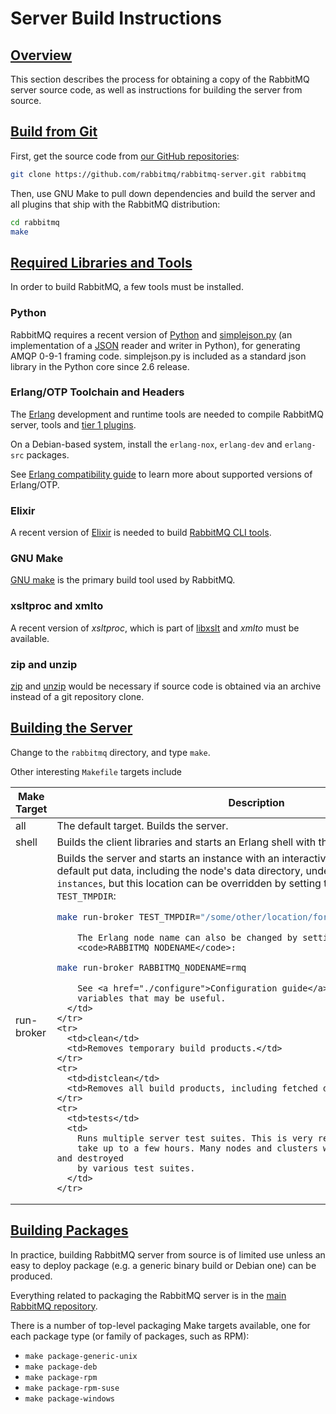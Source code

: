 <!--
Copyright (c) 2007-2023 VMware, Inc. or its affiliates.

All rights reserved. This program and the accompanying materials
are made available under the terms of the under the Apache License,
Version 2.0 (the "License”); you may not use this file except in compliance
with the License. You may obtain a copy of the License at

https://www.apache.org/licenses/LICENSE-2.0

Unless required by applicable law or agreed to in writing, software
distributed under the License is distributed on an "AS IS" BASIS,
WITHOUT WARRANTIES OR CONDITIONS OF ANY KIND, either express or implied.
See the License for the specific language governing permissions and
limitations under the License.
-->

# Server Build Instructions

## <a id="overview" class="anchor" href="#overview">Overview</a>

This section describes the process for obtaining a copy of the
RabbitMQ server source code, as well as instructions for building the
server from source.


## <a id="git" class="anchor" href="#git">Build from Git</a>

First, get the source code from [our GitHub repositories](./github):

```bash
git clone https://github.com/rabbitmq/rabbitmq-server.git rabbitmq
```

Then, use GNU Make to pull down dependencies and build the server and all plugins
that ship with the RabbitMQ distribution:

```bash
cd rabbitmq
make
```


## <a id="prerequisites" class="anchor" href="#prerequisites">Required Libraries and Tools</a>

In order to build RabbitMQ, a few tools must be installed.

### Python

RabbitMQ requires a recent version of [Python](http://www.python.org/download/) and [simplejson.py](http://pypi.python.org/pypi/simplejson)
(an implementation of a [JSON](http://json.org) reader
and writer in Python), for generating AMQP 0-9-1 framing code.
simplejson.py is included as a standard json library in the Python
core since 2.6 release.

### Erlang/OTP Toolchain and Headers

The [Erlang](http://www.erlang.org/./download) development and runtime tools
are needed to compile RabbitMQ server, tools and [tier 1 plugins](./plugins).

On a Debian-based system, install the `erlang-nox`, `erlang-dev` and
`erlang-src` packages.

See [Erlang compatibility guide](./which-erlang) to learn more about supported versions of Erlang/OTP.

### Elixir

A recent version of [Elixir](https://elixir-lang.org/) is needed
to build [RabbitMQ CLI tools](./cli).

### GNU Make

[GNU make](http://www.gnu.org/software/make/) is the primary build tool
used by RabbitMQ.

### xsltproc and xmlto

A recent version of <i>xsltproc</i>, which is part of [libxslt](http://xmlsoft.org/XSLT/) and
<i>xmlto</i> must be available.

### zip and unzip

[zip](http://www.info-zip.org/Zip.html) and [unzip](http://www.info-zip.org/UnZip.html)
would be necessary if source code is obtained via an archive instead of a git repository clone.


## <a id="building-server" class="anchor" href="#building-server">Building the Server</a>

Change to the `rabbitmq` directory, and type `make`.

Other interesting `Makefile` targets include

<table>
  <thead>
    <tr>
      <th>Make Target</th>
      <th>Description</th>
    </tr>
  </thead>

  <tbody>
    <tr>
      <td>all</td>
      <td>
        The default target. Builds the server.
      </td>
    </tr>
    <tr>
      <td>shell</td>
      <td>
        Builds the client libraries and starts an Erlang shell with the
        libraries loaded.
      </td>
    </tr>
    <tr>
      <td>run-broker</td>
      <td>
        Builds the server and starts an instance with an
        interactive Erlang shell. This will by default put
        data, including the node's data directory, under <code>/tmp/rabbitmq-test-instances</code>,
        but this location can be overridden by setting the
        Makefile variable <code>TEST_TMPDIR</code>:

```bash
make run-broker TEST_TMPDIR="/some/other/location/for/rabbitmq-test-instances"
```

        The Erlang node name can also be changed by setting
        <code>RABBITMQ_NODENAME</code>:

```bash
make run-broker RABBITMQ_NODENAME=rmq
```

        See <a href="./configure">Configuration guide</a> for other
        variables that may be useful.
      </td>
    </tr>
    <tr>
      <td>clean</td>
      <td>Removes temporary build products.</td>
    </tr>
    <tr>
      <td>distclean</td>
      <td>Removes all build products, including fetched dependencies.</td>
    </tr>
    <tr>
      <td>tests</td>
      <td>
        Runs multiple server test suites. This is very resource-intensive and will
        take up to a few hours. Many nodes and clusters will be started, modified and destroyed
        by various test suites.
      </td>
    </tr>
  </tbody>
</table>


## <a id="building-packages" class="anchor" href="#building-packages">Building Packages</a>

In practice, building RabbitMQ server from source is of limited use
unless an easy to deploy package (e.g. a generic binary build or Debian one) can be produced.

Everything related to packaging the RabbitMQ server is in the [main RabbitMQ repository](https://github.com/rabbitmq/rabbitmq-server).

There is a number of top-level packaging Make targets available, one for each package
type (or family of packages, such as RPM):

 * `make package-generic-unix`
 * `make package-deb`
 * `make package-rpm`
 * `make package-rpm-suse`
 * `make package-windows`
